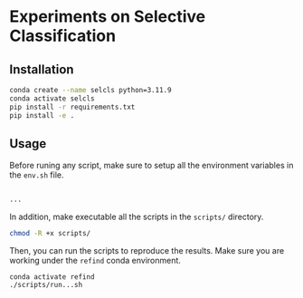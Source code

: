 # Experiments on Selective Classification

## Installation

```bash
conda create --name selcls python=3.11.9
conda activate selcls
pip install -r requirements.txt
pip install -e .
```

## Usage

Before runing any script, make sure to setup all the environment variables in the `env.sh` file.

```bash

...
```

In addition, make executable all the scripts in the `scripts/` directory.

```bash
chmod -R +x scripts/
```

Then, you can run the scripts to reproduce the results. Make sure you are working under the `refind` conda environment.
```
conda activate refind
./scripts/run...sh
```
